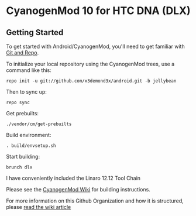 CyanogenMod 10 for HTC DNA (DLX)
===========

Getting Started
---------------

To get started with Android/CyanogenMod, you'll need to get
familiar with [Git and Repo](http://source.android.com/download/using-repo).

To initialize your local repository using the CyanogenMod trees, use a command like this:

    repo init -u git://github.com/x3demond3x/android.git -b jellybean

Then to sync up:

    repo sync

Get prebuilts:

    ./vendor/cm/get-prebuilts

Build environment:

    . build/envsetup.sh

Start building:

    brunch dlx

I have conveniently included the Linaro 12.12 Tool Chain

Please see the [CyanogenMod Wiki](http://wiki.cyanogenmod.org/) for building instructions.

For more information on this Github Organization and how it is structured, 
please [read the wiki article](http://wiki.cyanogenmod.org/index.php/Github_Organization)
